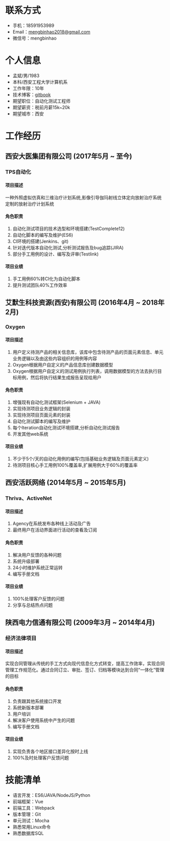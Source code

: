 # 联系方式
- 手机：18591953989
- Email：mengbinhao2018@gmail.com
- 微信号：mengbinhao


# 个人信息
- 孟斌/男/1983
- 本科/西安工程大学计算机系
- 工作年限：10年
- 技术博客：[gitbook](https://jackmeng.gitbook.io/note/)
- 期望职位：自动化测试工程师
- 期望薪资：税前月薪15k~20k
- 期望城市：西安


# 工作经历
## 西安大医集团有限公司 (2017年5月 ~ 至今)

### TPS自动化

#### 项目描述
一种外照虚拟仿真和三维治疗计划系统,影像引导伽玛射线立体定向放射治疗系统定制的放射治疗计划系统

#### 角色职责
1. 自动化测试项目的技术选型和环境搭建(TestComplete12)
2. 自动化脚本的编写及维护(ES6)
3. CI环境的搭建(Jenkins、git)
4. 针对迭代版本自动化测试,分析测试报告及bug追踪(JIRA)
5. 部分手工用例的设计、编写及评审(Testlink)

#### 项目业绩
1. 手工用例60%转CI化为自动化脚本
2. 提升测试团队40%工作效率


## 艾默生科技资源(西安)有限公司 (2016年4月 ~ 2018年2月)

### Oxygen

#### 项目描述
1. 用户定义待测产品的相关信息库，该库中包含待测产品的页面元素信息、单元业务逻辑以及由这些内容组织的用例等内容
2. Oxygen根据用户自定义的产品信息库创建数据模型
3. Oxygen根据用户自定义的测试用例执行列表，调用数据模型的方法去执行目标用例，然后将执行结果生成报告呈现给用户

#### 角色职责
1. 增强现有自动化测试框架(Selenium + JAVA)
2. 实现待测项目业务逻辑的封装
3. 实现待测项目页面元素的封装
4. 自动化测试脚本的编写及维护
5. 每个Iteration自动化测试环境搭建,分析自动化测试报告
6. 开发其他web系统

#### 项目业绩
1. 不少于5个/天的自动化用例的编写(包括基础业务逻辑及页面元素定义)
2. 待测项目核心手工用例100%覆盖率,扩展用例大于60%的覆盖率


## 西安活跃网络 (2014年5月 ~ 2015年5月)

### Thriva、ActiveNet

#### 项目描述
1. Agency在系统发布各种线上活动及广告
2. 最终用户在活动界面进行活动的查看及订阅

#### 角色职责
1. 解决用户反馈的各种问题
2. 系统升级部署
3. 24小时维护系统正常运转
4. 编写手册文档

#### 项目业绩
1. 100%处理客户反馈的问题
2. 分享与总结热点问题


## 陕西电力信通有限公司 (2009年3月 ~ 2014年4月)

### 经济法律项目
#### 项目描述
实现合同管理从传统的手工方式向现代信息化方式转变，提高工作效率，实现合同管理工作规范化。通过合同订立、审批、签订、归档等模块达到合同“一体化”管理的目标

#### 角色职责
1. 负责跟其他系统接口开发
2. 系统新版本部署
3. 用户培训
4. 解决客户使用系统中产生的问题
5. 编写手册文档

#### 项目业绩
1. 实现负责各个地区接口差异化按时上线
2. 100%及时处理客户反馈问题


# 技能清单
- 语言开发：ES6/JAVA/NodeJS/Python
- 前端框架：Vue
- 前端工具：Webpack
- 版本管理：Git
- 单元测试：Mocha
- 熟悉常用Linux命令
- 熟悉数据库SQL
